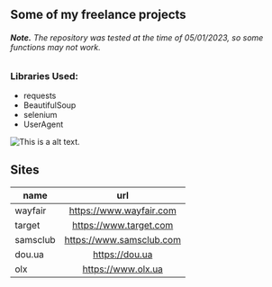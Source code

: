 ## Some of my freelance projects


###### **Note.** The repository was tested at the time of 05/01/2023, so some functions may not work.


### Libraries Used:



* requests
* BeautifulSoup
* selenium
* UserAgent

![This is a alt text.](https://github.com/codeberrypro/my_parsers/blob/master/logo.png)


## Sites

| name  | url|
| ------------- |:-------------:|
| wayfair      | https://www.wayfair.com   |
| target    | https://www.target.com |
| samsclub     | https://www.samsclub.com     |
| dou.ua     | https://dou.ua   |
| olx     | https://www.olx.ua   |
